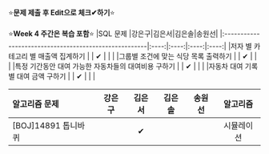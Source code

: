 ⭐**문제 제출 후 Edit으로 체크✔하기**⭐<br/><br/>
⭐**Week 4 주간은 복습 포함**⭐
|SQL 문제                                               |강은구|김은서|김은솔|송원선|
|:------------------------------------------------------|:----:|:----:|:----:|:----:|
|저자 별 카테고리 별 매출액 집계하기                       |      |  ✔  |      |      | 
|그룹별 조건에 맞는 식당 목록 출력하기                     |      |  ✔  |      |      | 
|특정 기간동안 대여 가능한 자동차들의 대여비용 구하기       |      |  ✔  |      |      | 
|자동차 대여 기록 별 대여 금액 구하기                      |      |  ✔  |      |      | 


|알고리즘 문제                 |강은구|김은서|김은솔|송원선|알고리즘|
|:-----------------------------|:----:|:----:|:----:|:----:|:------:|
|[BOJ]14891 톱니바퀴            |      |   ✔  |      |      |시뮬레이션|
